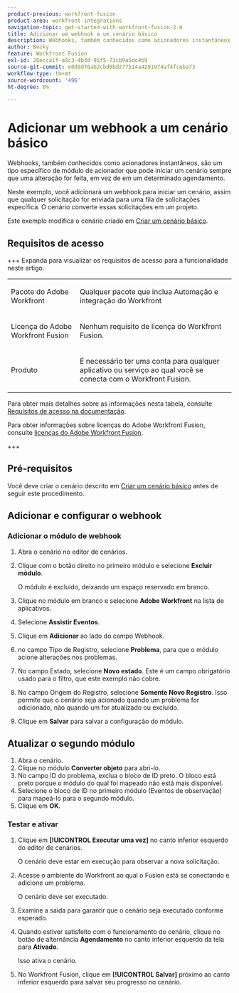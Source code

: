 ```yaml
---
product-previous: workfront-fusion
product-area: workfront-integrations
navigation-topic: get-started-with-workfront-fusion-2-0
title: Adicionar um webhook a um cenário básico
description: Webhooks, também conhecidos como acionadores instantâneos, são um tipo específico de módulo de acionador que pode iniciar um cenário sempre que uma alteração for feita, em vez de em um determinado agendamento.
author: Becky
feature: Workfront Fusion
exl-id: 28ecca1f-a9c3-4b3d-95f5-73cb9a5dc4b9
source-git-commit: e0d9d76ab2cbd8bd277514a4291974af4fceba73
workflow-type: tm+mt
source-wordcount: '496'
ht-degree: 0%

---
```


# Adicionar um webhook a um cenário básico

Webhooks, também conhecidos como acionadores instantâneos, são um tipo específico de módulo de acionador que pode iniciar um cenário sempre que uma alteração for feita, em vez de em um determinado agendamento.

Neste exemplo, você adicionará um webhook para iniciar um cenário, assim que qualquer solicitação for enviada para uma fila de solicitações específica. O cenário converte essas solicitações em um projeto.

Este exemplo modifica o cenário criado em [Criar um cenário básico](/help/workfront-fusion/build-practice-scenarios/create-basic-scenario.md).

## Requisitos de acesso

+++ Expanda para visualizar os requisitos de acesso para a funcionalidade neste artigo.

<table style="table-layout:auto">
 <col> 
 <col> 
 <tbody> 
  <tr> 
   <td role="rowheader">Pacote do Adobe Workfront</td> 
   <td> <p>Qualquer pacote que inclua Automação e integração do Workfront</p> </td> 
  </tr> 
  <tr> 
   <td role="rowheader">Licença do Adobe Workfront Fusion</td> 
   <td>
   <p>Nenhum requisito de licença do Workfront Fusion.</p>
   </td> 
  </tr> 
  <tr> 
   <td role="rowheader">Produto</td> 
   <td>
   <p>É necessário ter uma conta para qualquer aplicativo ou serviço ao qual você se conecta com o Workfront Fusion.</p>
   </td> 
  </tr>
 </tbody> 
</table>

Para obter mais detalhes sobre as informações nesta tabela, consulte [Requisitos de acesso na documentação](/help/workfront-fusion/references/licenses-and-roles/access-level-requirements-in-documentation.md).

Para obter informações sobre licenças do Adobe Workfront Fusion, consulte [licenças do Adobe Workfront Fusion](/help/workfront-fusion/set-up-and-manage-workfront-fusion/licensing-operations-overview/license-automation-vs-integration.md).

+++

## Pré-requisitos

Você deve criar o cenário descrito em [Criar um cenário básico](/help/workfront-fusion/build-practice-scenarios/create-basic-scenario.md) antes de seguir este procedimento.

## Adicionar e configurar o webhook


### Adicionar o módulo de webhook

1. Abra o cenário no editor de cenários.
1. Clique com o botão direito no primeiro módulo e selecione **Excluir módulo**.

   O módulo é excluído, deixando um espaço reservado em branco.

1. Clique no módulo em branco e selecione **Adobe Workfront** na lista de aplicativos.
1. Selecione **Assistir Eventos**.
1. Clique em **Adicionar** ao lado do campo Webhook.
1. no campo Tipo de Registro, selecione **Problema**, para que o módulo acione alterações nos problemas.
1. No campo Estado, selecione **Novo estado**. Este é um campo obrigatório usado para o filtro, que este exemplo não cobre.
1. No campo Origem do Registro, selecione **Somente Novo Registro**. Isso permite que o cenário seja acionado quando um problema for adicionado, não quando um for atualizado ou excluído.
1. Clique em **Salvar** para salvar a configuração do módulo.

## Atualizar o segundo módulo

1. Abra o cenário.
1. Clique no módulo **Converter objeto** para abri-lo.
1. No campo ID do problema, exclua o bloco de ID preto. O bloco está preto porque o módulo do qual foi mapeado não está mais disponível.
1. Selecione o bloco de ID no primeiro módulo (Eventos de observação) para mapeá-lo para o segundo módulo.
1. Clique em **OK**.



### Testar e ativar

1. Clique em **[!UICONTROL Executar uma vez]** no canto inferior esquerdo do editor de cenários.

   O cenário deve estar em execução para observar a nova solicitação.
1. Acesse o ambiente do Workfront ao qual o Fusion está se conectando e adicione um problema.

   O cenário deve ser executado.
1. Examine a saída para garantir que o cenário seja executado conforme esperado.
1. Quando estiver satisfeito com o funcionamento do cenário, clique no botão de alternância **Agendamento** no canto inferior esquerdo da tela para **Ativado**.

   Isso ativa o cenário.
1. No Workfront Fusion, clique em **[!UICONTROL Salvar]** próximo ao canto inferior esquerdo para salvar seu progresso no cenário.

